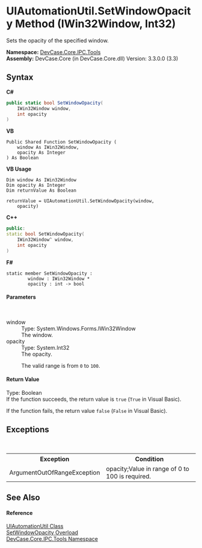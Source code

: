 # UIAutomationUtil.SetWindowOpacity Method (IWin32Window, Int32)
 

Sets the opacity of the specified window.

**Namespace:**&nbsp;<a href="N_DevCase_Core_IPC_Tools">DevCase.Core.IPC.Tools</a><br />**Assembly:**&nbsp;DevCase.Core (in DevCase.Core.dll) Version: 3.3.0.0 (3.3)

## Syntax

**C#**<br />
``` C#
public static bool SetWindowOpacity(
	IWin32Window window,
	int opacity
)
```

**VB**<br />
``` VB
Public Shared Function SetWindowOpacity ( 
	window As IWin32Window,
	opacity As Integer
) As Boolean
```

**VB Usage**<br />
``` VB Usage
Dim window As IWin32Window
Dim opacity As Integer
Dim returnValue As Boolean

returnValue = UIAutomationUtil.SetWindowOpacity(window, 
	opacity)
```

**C++**<br />
``` C++
public:
static bool SetWindowOpacity(
	IWin32Window^ window, 
	int opacity
)
```

**F#**<br />
``` F#
static member SetWindowOpacity : 
        window : IWin32Window * 
        opacity : int -> bool 

```


#### Parameters
&nbsp;<dl><dt>window</dt><dd>Type: System.Windows.Forms.IWin32Window<br />The window.</dd><dt>opacity</dt><dd>Type: System.Int32<br />The opacity. 

 The valid range is from `0` to `100`.</dd></dl>

#### Return Value
Type: Boolean<br />If the function succeeds, the return value is `true` (`True` in Visual Basic). 

 If the function fails, the return value `false` (`False` in Visual Basic).

## Exceptions
&nbsp;<table><tr><th>Exception</th><th>Condition</th></tr><tr><td>ArgumentOutOfRangeException</td><td>opacity;Value in range of 0 to 100 is required.</td></tr></table>

## See Also


#### Reference
<a href="T_DevCase_Core_IPC_Tools_UIAutomationUtil">UIAutomationUtil Class</a><br /><a href="Overload_DevCase_Core_IPC_Tools_UIAutomationUtil_SetWindowOpacity">SetWindowOpacity Overload</a><br /><a href="N_DevCase_Core_IPC_Tools">DevCase.Core.IPC.Tools Namespace</a><br />